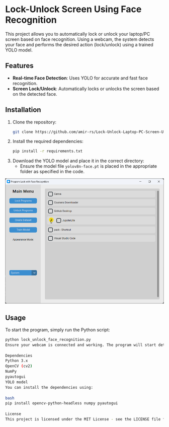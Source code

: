 # Lock-Unlock Screen Using Face Recognition

This project allows you to automatically lock or unlock your laptop/PC screen based on face recognition. Using a webcam, the system detects your face and performs the desired action (lock/unlock) using a trained YOLO model.

## Features

- **Real-time Face Detection**: Uses YOLO for accurate and fast face recognition.
- **Screen Lock/Unlock**: Automatically locks or unlocks the screen based on the detected face.

## Installation

1. Clone the repository:
    ```bash
    git clone https://github.com/amir-rs/Lock-Unlock-Laptop-PC-Screen-Using-Face-Recognition-master.git
    ```
2. Install the required dependencies:
    ```bash
    pip install -r requirements.txt
    ```
3. Download the YOLO model and place it in the correct directory:
    - Ensure the model file `yolov8n-face.pt` is placed in the appropriate folder as specified in the code.



![Screenshot](https://github.com/amir-rs/Machine-Learning-and-Deep-Learning/blob/master/Lock-Unlock-Laptop-PC-Screen-Using-Face-Recognition-master/Screenshot%202024-08-31%20211203.png)

## Usage

To start the program, simply run the Python script:

```bash
python lock_unlock_face_recognition.py
Ensure your webcam is connected and working. The program will start detecting faces and perform the lock/unlock actions accordingly.

Dependencies
Python 3.x
OpenCV (cv2)
NumPy
pyautogui
YOLO model
You can install the dependencies using:

bash
pip install opencv-python-headless numpy pyautogui

License
This project is licensed under the MIT License - see the LICENSE file for details.
